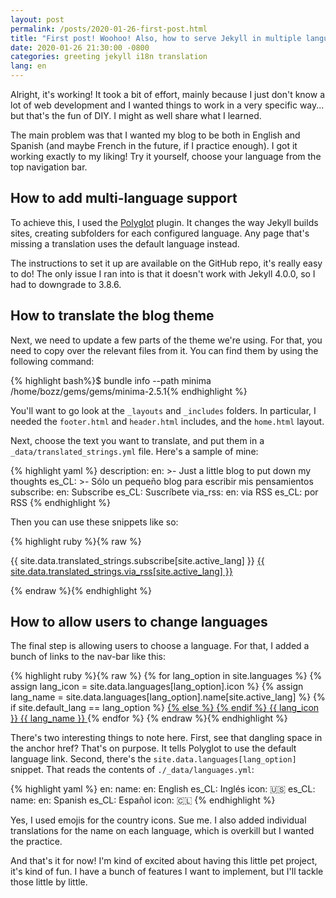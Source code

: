 ```yaml
---
layout: post
permalink: /posts/2020-01-26-first-post.html
title: "First post! Woohoo! Also, how to serve Jekyll in multiple languages"
date: 2020-01-26 21:30:00 -0800
categories: greeting jekyll i18n translation
lang: en
---
```


Alright, it's working! It took a bit of effort, mainly because I just don't know a lot of web development and I wanted things to work in a very specific way... but that's the fun of DIY. I might as well share what I learned.

<!--more-->

The main problem was that I wanted my blog to be both in English and Spanish (and maybe French in the future, if I practice enough). I got it working exactly to my liking! Try it yourself, choose your language from the top navigation bar.

## How to add multi-language support

To achieve this, I used the [Polyglot](https://github.com/untra/polyglot) plugin. It changes the way Jekyll builds sites, creating subfolders for each configured language. Any page that's missing a translation uses the default language instead.

The instructions to set it up are available on the GitHub repo, it's really easy to do! The only issue I ran into is that it doesn't work with Jekyll 4.0.0, so I had to downgrade to 3.8.6.

## How to translate the blog theme

Next, we need to update a few parts of the theme we're using. For that, you need to copy over the relevant files from it. You can find them by using the following command:

{% highlight bash%}$ bundle info --path minima
/home/bozz/gems/gems/minima-2.5.1{% endhighlight %}

You'll want to go look at the `_layouts` and `_includes` folders. In particular, I needed the `footer.html` and `header.html` includes, and the `home.html` layout.

Next, choose the text you want to translate, and put them in a `_data/translated_strings.yml` file. Here's a sample of mine:

{% highlight yaml %}
description:
  en: >-
    Just a little blog to put down my thoughts
  es_CL: >-
    Sólo un pequeño blog para escribir mis pensamientos
subscribe:
  en: Subscribe
  es_CL: Suscríbete
via_rss:
  en: via RSS
  es_CL: por RSS
{% endhighlight %}

Then you can use these snippets like so:

{% highlight ruby %}{% raw %}
<p class="rss-subscribe">{{ site.data.translated_strings.subscribe[site.active_lang] }} <a href="{{ "/feed.xml" | relative_url }}">{{ site.data.translated_strings.via_rss[site.active_lang] }}</a></p>
{% endraw %}{% endhighlight %}

## How to allow users to change languages

The final step is allowing users to choose a language. For that, I added a bunch of links to the nav-bar like this:

{% highlight ruby %}{% raw %}
{% for lang_option in site.languages %}
  {% assign lang_icon = site.data.languages[lang_option].icon %}
  {% assign lang_name = site.data.languages[lang_option].name[site.active_lang] %}
  {% if site.default_lang == lang_option %}
    <a class="page-link" href=" {{ page.permalink }}">
  {% else %}
    <a class="page-link" href="{{ site.url }}/{{ lang_option }}{{ page.permalink }}">
  {% endif %}
    {{ lang_icon }} {{ lang_name }} 
  </a>
{% endfor %}
{% endraw %}{% endhighlight %}

There's two interesting things to note here. First, see that dangling space in the anchor href? That's on purpose. It tells Polyglot to use the default language link. Second, there's the `site.data.languages[lang_option]` snippet. That reads the contents of `./_data/languages.yml`:

{% highlight yaml %}
en:
  name:
    en: English
    es_CL: Inglés
  icon: 🇺🇸
es_CL:
  name:
    en: Spanish
    es_CL: Español
  icon: 🇨🇱
{% endhighlight %}

Yes, I used emojis for the country icons. Sue me. I also added individual translations for the name on each language, which is overkill but I wanted the practice.

And that's it for now! I'm kind of excited about having this little pet project, it's kind of fun. I have a bunch of features I want to implement, but I'll tackle those little by little.

